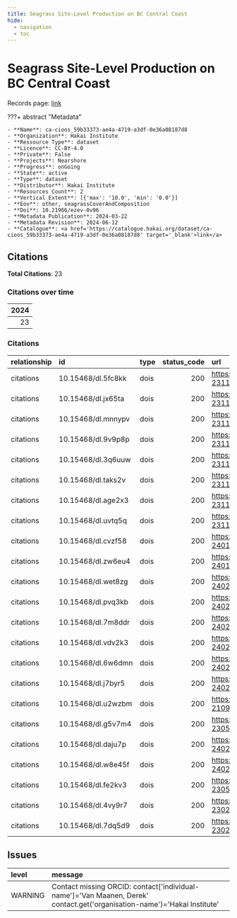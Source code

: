 ```yaml
---
title: Seagrass Site-Level Production on BC Central Coast
hide:
  - navigation
  - toc
---
```


# Seagrass Site-Level Production on BC Central Coast

Records page: <a href='https://catalogue.hakai.org/dataset/ca-cioos_59b33373-ae4a-4719-a3df-0e36a08187d8' target='_blank'>link</a>

???+ abstract "Metadata"

    - **Name**: ca-cioos_59b33373-ae4a-4719-a3df-0e36a08187d8 
    - **Organization**: Hakai Institute 
    - **Ressource Type**: dataset 
    - **Licence**: CC-BY-4.0 
    - **Private**: False 
    - **Projects**: Nearshore 
    - **Progress**: onGoing 
    - **State**: active 
    - **Type**: dataset 
    - **Distributor**: Hakai Institute 
    - **Resources Count**: 2 
    - **Vertical Extent**: [{'max': '10.0', 'min': '0.0'}] 
    - **Eov**: other, seagrassCoverAndComposition 
    - **Doi**: 10.21966/ezev-0v96 
    - **Metadata Publication**: 2024-03-22 
    - **Metadata Revision**: 2024-06-12 
    - **Catalogue**: <a href='https://catalogue.hakai.org/dataset/ca-cioos_59b33373-ae4a-4719-a3df-0e36a08187d8' target='_blank'>link</a> 

<div id='map'></div>


## Citations

**Total Citations**: 23

### Citations over time

|   2024 |
|-------:|
|     23 |

### Citations

| relationship   | id                 | type   |   status_code | url                                                              |
|:---------------|:-------------------|:-------|--------------:|:-----------------------------------------------------------------|
| citations      | 10.15468/dl.5fc8kk | dois   |           200 | https://www.gbif.org/occurrence/download/0054404-231120084113126 |
| citations      | 10.15468/dl.jx65ta | dois   |           200 | https://www.gbif.org/occurrence/download/0055839-231120084113126 |
| citations      | 10.15468/dl.mnnypv | dois   |           200 | https://www.gbif.org/occurrence/download/0057790-231120084113126 |
| citations      | 10.15468/dl.9v9p8p | dois   |           200 | https://www.gbif.org/occurrence/download/0059235-231120084113126 |
| citations      | 10.15468/dl.3q6uuw | dois   |           200 | https://www.gbif.org/occurrence/download/0067446-231120084113126 |
| citations      | 10.15468/dl.taks2v | dois   |           200 | https://www.gbif.org/occurrence/download/0071972-231120084113126 |
| citations      | 10.15468/dl.age2x3 | dois   |           200 | https://www.gbif.org/occurrence/download/0075355-231120084113126 |
| citations      | 10.15468/dl.uvtq5q | dois   |           200 | https://www.gbif.org/occurrence/download/0081057-231120084113126 |
| citations      | 10.15468/dl.cvzf58 | dois   |           200 | https://www.gbif.org/occurrence/download/0000453-240130105604617 |
| citations      | 10.15468/dl.zw6eu4 | dois   |           200 | https://www.gbif.org/occurrence/download/0006559-240130105604617 |
| citations      | 10.15468/dl.wet8zg | dois   |           200 | https://www.gbif.org/occurrence/download/0002060-240202131308920 |
| citations      | 10.15468/dl.pvq3kb | dois   |           200 | https://www.gbif.org/occurrence/download/0005476-240202131308920 |
| citations      | 10.15468/dl.7m8ddr | dois   |           200 | https://www.gbif.org/occurrence/download/0009271-240202131308920 |
| citations      | 10.15468/dl.vdv2k3 | dois   |           200 | https://www.gbif.org/occurrence/download/0010704-240202131308920 |
| citations      | 10.15468/dl.6w6dmn | dois   |           200 | https://www.gbif.org/occurrence/download/0003450-240216155721649 |
| citations      | 10.15468/dl.j7byr5 | dois   |           200 | https://www.gbif.org/occurrence/download/0018622-240216155721649 |
| citations      | 10.15468/dl.u2wzbm | dois   |           200 | https://www.gbif.org/occurrence/download/0197144-210914110416597 |
| citations      | 10.15468/dl.g5v7m4 | dois   |           200 | https://www.gbif.org/occurrence/download/0062705-230530130749713 |
| citations      | 10.15468/dl.daju7p | dois   |           200 | https://www.gbif.org/occurrence/download/0023719-240216155721649 |
| citations      | 10.15468/dl.w8e45f | dois   |           200 | https://www.gbif.org/occurrence/download/0023720-240216155721649 |
| citations      | 10.15468/dl.fe2kv3 | dois   |           200 | https://www.gbif.org/occurrence/download/0005636-230530130749713 |
| citations      | 10.15468/dl.4vy9r7 | dois   |           200 | https://www.gbif.org/occurrence/download/0014654-230224095556074 |
| citations      | 10.15468/dl.7dq5d9 | dois   |           200 | https://www.gbif.org/occurrence/download/0227172-230224095556074 |




## Issues
| level   | message                                                                                                                  |
|:--------|:-------------------------------------------------------------------------------------------------------------------------|
| WARNING | Contact missing ORCID: contact['individual-name']='Van Maanen, Derek' contact.get('organisation-name')='Hakai Institute' |


<script>
   document.addEventListener("DOMContentLoaded", function() {
    var map = L.map('map').setView([51.505, -125.09], 5);
    L.tileLayer('https://tile.openstreetmap.org/{z}/{x}/{y}.png', {
        maxZoom: 19,
        attribution: '&copy; <a href="http://www.openstreetmap.org/copyright">OpenStreetMap</a>'
    }).addTo(map);
    var geojsonFeature = {
        "type": "Feature",
        "properties": {
            "name" : "Seagrass Site-Level Production on BC Central Coast"
        },
        "geometry": {'type': 'Polygon', 'coordinates': [[[-128.98931373, 50.8340959], [-127.03580726, 50.8340959], [-127.03580726, 52.33530479], [-128.98931373, 52.33530479], [-128.98931373, 50.8340959]]]}
    }
    L.geoJSON(geojsonFeature).addTo(map);
   })
</script>